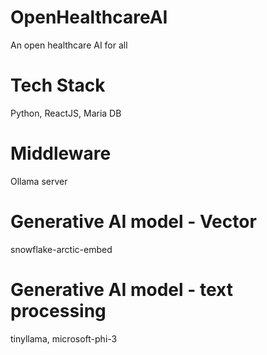 # OpenHealthcareAI

An open healthcare AI for all

# Tech Stack

Python, ReactJS, Maria DB

# Middleware

Ollama server

# Generative AI model - Vector 

snowflake-arctic-embed 

# Generative AI model - text processing 

tinyllama, microsoft-phi-3